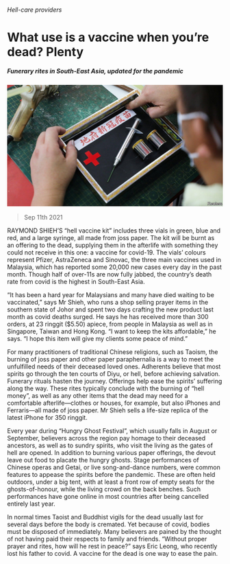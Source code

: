 ###### Hell-care providers

# What use is a vaccine when you’re dead? Plenty 

##### Funerary rites in South-East Asia, updated for the pandemic 

![image](images/20210911_asp504.jpg) 

> Sep 11th 2021 

RAYMOND SHIEH’S “hell vaccine kit” includes three vials in green, blue and red, and a large syringe, all made from joss paper. The kit will be burnt as an offering to the dead, supplying them in the afterlife with something they could not receive in this one: a vaccine for covid-19. The vials’ colours represent Pfizer, AstraZeneca and Sinovac, the three main vaccines used in Malaysia, which has reported some 20,000 new cases every day in the past month. Though half of over-11s are now fully jabbed, the country’s death rate from covid is the highest in South-East Asia.

“It has been a hard year for Malaysians and many have died waiting to be vaccinated,” says Mr Shieh, who runs a shop selling prayer items in the southern state of Johor and spent two days crafting the new product last month as covid deaths surged. He says he has received more than 300 orders, at 23 ringgit ($5.50) apiece, from people in Malaysia as well as in Singapore, Taiwan and Hong Kong. “I want to keep the kits affordable,” he says. “I hope this item will give my clients some peace of mind.”


For many practitioners of traditional Chinese religions, such as Taoism, the burning of joss paper and other paper paraphernalia is a way to meet the unfulfilled needs of their deceased loved ones. Adherents believe that most spirits go through the ten courts of Diyu, or hell, before achieving salvation. Funerary rituals hasten the journey. Offerings help ease the spirits’ suffering along the way. These rites typically conclude with the burning of “hell money”, as well as any other items that the dead may need for a comfortable afterlife—clothes or houses, for example, but also iPhones and Ferraris—all made of joss paper. Mr Shieh sells a life-size replica of the latest iPhone for 350 ringgit.

Every year during “Hungry Ghost Festival”, which usually falls in August or September, believers across the region pay homage to their deceased ancestors, as well as to sundry spirits, who visit the living as the gates of hell are opened. In addition to burning various paper offerings, the devout leave out food to placate the hungry ghosts. Stage performances of Chinese operas and Getai, or live song-and-dance numbers, were common features to appease the spirits before the pandemic. These are often held outdoors, under a big tent, with at least a front row of empty seats for the ghosts-of-honour, while the living crowd on the back benches. Such performances have gone online in most countries after being cancelled entirely last year.

In normal times Taoist and Buddhist vigils for the dead usually last for several days before the body is cremated. Yet because of covid, bodies must be disposed of immediately. Many believers are pained by the thought of not having paid their respects to family and friends. “Without proper prayer and rites, how will he rest in peace?” says Eric Leong, who recently lost his father to covid. A vaccine for the dead is one way to ease the pain.

